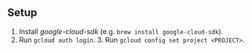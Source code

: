 ## Setup

1. Install *google-cloud-sdk* (e.g. `brew install google-cloud-sdk`).
2. Run `gcloud auth login`.
3. Run `gcloud config set project <PROJECT>`.
